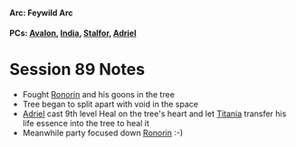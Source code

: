 #### Arc: Feywild Arc
#### PCs: [Avalon](PCs/Current/Avalon.md), [India](PCs/Current/India.md), [Stalfor](PCs/Current/Stalfor.md), [Adriel](PCs/Past/Adriel.md)

# Session 89 Notes
- Fought [Ronorin](NPCs/Deceased/Ronorin.md) and his goons in the tree
- Tree began to split apart with void in the space
- [Adriel](PCs/Past/Adriel.md) cast 9th level Heal on the tree's heart and let [Titania](NPCs/Living/Titania.md) transfer his life essence into the tree to heal it
- Meanwhile party focused down [Ronorin](NPCs/Deceased/Ronorin.md) :-)